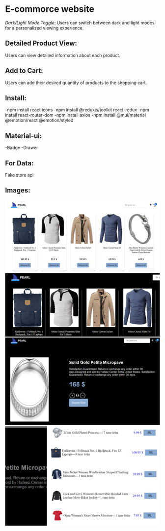 # E-commorce website
 *Dark/Light Mode Toggle:*
Users can switch between dark and light modes for a personalized viewing experience.
## Detailed Product View:
Users can view detailed information about each product.
## Add to Cart:
Users can add their desired quantity of products to the shopping cart.

## Install:
-npm install react icons
-npm install @reduxjs/toolkit react-redux
-npm install react-router-dom
-npm install axios
-npm install @mui/material @emotion/react @emotion/styled

## Material-ui:
-Badge
-Drawer

## For Data:
Fake store api 
## Images:

![1](https://github.com/inci1kabak/e-commerce-website/blob/main/Ekran%20g%C3%B6r%C3%BCnt%C3%BCs%C3%BC%202024-12-26%20151359.png?raw=true)
![2](https://github.com/inci1kabak/e-commerce-website/blob/main/Ekran%20g%C3%B6r%C3%BCnt%C3%BCs%C3%BC%202024-12-26%20151424.png?raw=true)
![3](https://github.com/inci1kabak/e-commerce-website/blob/main/Ekran%20g%C3%B6r%C3%BCnt%C3%BCs%C3%BC%202024-12-26%20151509.png?raw=true)
![4](https://github.com/inci1kabak/e-commerce-website/blob/main/Ekran%20g%C3%B6r%C3%BCnt%C3%BCs%C3%BC%202024-12-26%20151603.png?raw=true)
















